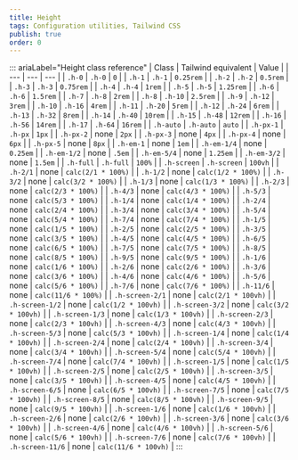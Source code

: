 ```yaml
---
title: Height 
tags: Configuration utilities, Tailwind CSS
publish: true
order: 0
---
```




::: ariaLabel="Height class reference"
| Class | Tailwind equivalent | Value |
| --- | --- | --- |
| `.h-0` | `.h-0` | `0` |
| `.h-1` | `.h-1` | `0.25rem` |
| `.h-2` | `.h-2` | `0.5rem` |
| `.h-3` | `.h-3` | `0.75rem` |
| `.h-4` | `.h-4` | `1rem` |
| `.h-5` | `.h-5` | `1.25rem` |
| `.h-6` | `.h-6` | `1.5rem` |
| `.h-7` | `.h-8` | `2rem` |
| `.h-8` | `.h-10` | `2.5rem` |
| `.h-9` | `.h-12` | `3rem` |
| `.h-10` | `.h-16` | `4rem` |
| `.h-11` | `.h-20` | `5rem` |
| `.h-12` | `.h-24` | `6rem` |
| `.h-13` | `.h-32` | `8rem` |
| `.h-14` | `.h-40` | `10rem` |
| `.h-15` | `.h-48` | `12rem` |
| `.h-16` | `.h-56` | `14rem` |
| `.h-17` | `.h-64` | `16rem` |
| `.h-auto` | `.h-auto` | `auto` |
| `.h-px-1` | `.h-px` | `1px` |
| `.h-px-2` | none | `2px` |
| `.h-px-3` | none | `4px` |
| `.h-px-4` | none | `6px` |
| `.h-px-5` | none | `8px` |
| `.h-em-1` | none | `1em` |
| `.h-em-1/4` | none | `0.25em` |
| `.h-em-1/2` | none | `.5em` |
| `.h-em-5/4` | none | `1.25em` |
| `.h-em-3/2` | none | `1.5em` |
| `.h-full` | `.h-full` | `100%` |
| `.h-screen` | `.h-screen` | `100vh` |
| `.h-2/1` | none | `calc(2/1 * 100%)` |
| `.h-1/2` | none | `calc(1/2 * 100%)` |
| `.h-3/2` | none | `calc(3/2 * 100%)` |
| `.h-1/3` | none | `calc(1/3 * 100%)` |
| `.h-2/3` | none | `calc(2/3 * 100%)` |
| `.h-4/3` | none | `calc(4/3 * 100%)` |
| `.h-5/3` | none | `calc(5/3 * 100%)` |
| `.h-1/4` | none | `calc(1/4 * 100%)` |
| `.h-2/4` | none | `calc(2/4 * 100%)` |
| `.h-3/4` | none | `calc(3/4 * 100%)` |
| `.h-5/4` | none | `calc(5/4 * 100%)` |
| `.h-7/4` | none | `calc(7/4 * 100%)` |
| `.h-1/5` | none | `calc(1/5 * 100%)` |
| `.h-2/5` | none | `calc(2/5 * 100%)` |
| `.h-3/5` | none | `calc(3/5 * 100%)` |
| `.h-4/5` | none | `calc(4/5 * 100%)` |
| `.h-6/5` | none | `calc(6/5 * 100%)` |
| `.h-7/5` | none | `calc(7/5 * 100%)` |
| `.h-8/5` | none | `calc(8/5 * 100%)` |
| `.h-9/5` | none | `calc(9/5 * 100%)` |
| `.h-1/6` | none | `calc(1/6 * 100%)` |
| `.h-2/6` | none | `calc(2/6 * 100%)` |
| `.h-3/6` | none | `calc(3/6 * 100%)` |
| `.h-4/6` | none | `calc(4/6 * 100%)` |
| `.h-5/6` | none | `calc(5/6 * 100%)` |
| `.h-7/6` | none | `calc(7/6 * 100%)` |
| `.h-11/6` | none | `calc(11/6 * 100%)` |
| `.h-screen-2/1` | none | `calc(2/1 * 100vh)` |
| `.h-screen-1/2` | none | `calc(1/2 * 100vh)` |
| `.h-screen-3/2` | none | `calc(3/2 * 100vh)` |
| `.h-screen-1/3` | none | `calc(1/3 * 100vh)` |
| `.h-screen-2/3` | none | `calc(2/3 * 100vh)` |
| `.h-screen-4/3` | none | `calc(4/3 * 100vh)` |
| `.h-screen-5/3` | none | `calc(5/3 * 100vh)` |
| `.h-screen-1/4` | none | `calc(1/4 * 100vh)` |
| `.h-screen-2/4` | none | `calc(2/4 * 100vh)` |
| `.h-screen-3/4` | none | `calc(3/4 * 100vh)` |
| `.h-screen-5/4` | none | `calc(5/4 * 100vh)` |
| `.h-screen-7/4` | none | `calc(7/4 * 100vh)` |
| `.h-screen-1/5` | none | `calc(1/5 * 100vh)` |
| `.h-screen-2/5` | none | `calc(2/5 * 100vh)` |
| `.h-screen-3/5` | none | `calc(3/5 * 100vh)` |
| `.h-screen-4/5` | none | `calc(4/5 * 100vh)` |
| `.h-screen-6/5` | none | `calc(6/5 * 100vh)` |
| `.h-screen-7/5` | none | `calc(7/5 * 100vh)` |
| `.h-screen-8/5` | none | `calc(8/5 * 100vh)` |
| `.h-screen-9/5` | none | `calc(9/5 * 100vh)` |
| `.h-screen-1/6` | none | `calc(1/6 * 100vh)` |
| `.h-screen-2/6` | none | `calc(2/6 * 100vh)` |
| `.h-screen-3/6` | none | `calc(3/6 * 100vh)` |
| `.h-screen-4/6` | none | `calc(4/6 * 100vh)` |
| `.h-screen-5/6` | none | `calc(5/6 * 100vh)` |
| `.h-screen-7/6` | none | `calc(7/6 * 100vh)` |
| `.h-screen-11/6` | none | `calc(11/6 * 100vh)` |
:::

